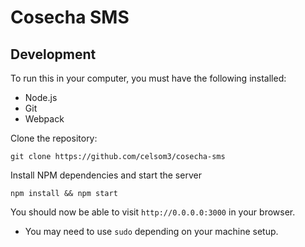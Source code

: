 # Cosecha SMS


## Development

To run this in your computer, you must have the following installed:
- Node.js
- Git
- Webpack

Clone the repository:

```
git clone https://github.com/celsom3/cosecha-sms
```

Install NPM dependencies and start the server

```
npm install && npm start
```

You should now be able to visit `http://0.0.0.0:3000` in your browser.

* You may need to use `sudo` depending on your machine setup.
